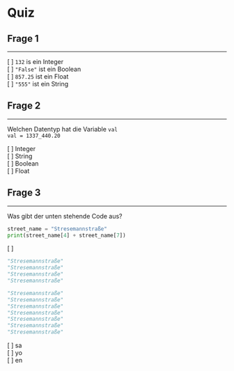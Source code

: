 # Quiz

## Frage 1
___
[ ] `132` is ein Integer  
[ ] `"False"` ist ein Boolean  
[ ] `857.25` ist ein Float  
[ ] `"555"` ist ein String

## Frage 2
___
Welchen Datentyp hat die Variable `val`  
`val = 1337_440.20`

[ ] Integer  
[ ] String  
[ ] Boolean  
[ ] Float  

## Frage 3
___
Was gibt der unten stehende Code aus?
```python
street_name = "Stresemannstraße"
print(street_name[4] + street_name[7])
```

[ ] 
```python
"Stresemannstraße"
"Stresemannstraße"
"Stresemannstraße"
"Stresemannstraße"

"Stresemannstraße"
"Stresemannstraße"
"Stresemannstraße"
"Stresemannstraße"
"Stresemannstraße"
"Stresemannstraße"
"Stresemannstraße"
```
[ ] sa  
[ ] yo  
[ ] en  

